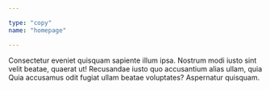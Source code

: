 ```yaml
---

type: "copy"
name: "homepage"

---
```


Consectetur eveniet quisquam sapiente illum ipsa. Nostrum modi iusto sint velit beatae, quaerat ut! Recusandae iusto quo accusantium alias ullam, quia Quia accusamus odit fugiat ullam beatae voluptates? Aspernatur quisquam.
